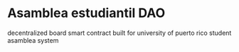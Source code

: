 # Asamblea estudiantil DAO
decentralized board smart contract built for university of puerto rico student asamblea system 
